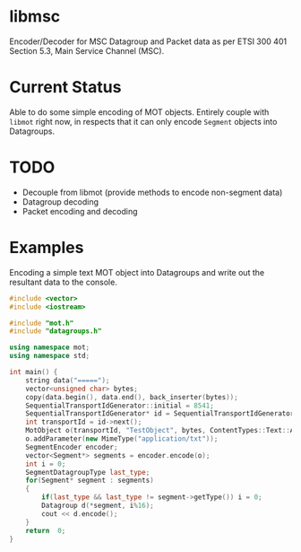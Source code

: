 libmsc
======

Encoder/Decoder for MSC Datagroup and Packet data as per ETSI 300 401 Section 5.3, Main Service Channel (MSC).

# Current Status

Able to do some simple encoding of MOT objects. Entirely couple with `libmot` right now, in respects that it can only encode `Segment` objects into Datagroups.

# TODO

* Decouple from libmot (provide methods to encode non-segment data)
* Datagroup decoding
* Packet encoding and decoding

# Examples

Encoding a simple text MOT object into Datagroups and write out the resultant data to the console.

```cpp
#include <vector>
#include <iostream>

#include "mot.h"
#include "datagroups.h"

using namespace mot;
using namespace std;

int main() {
    string data("=====");
    vector<unsigned char> bytes;
    copy(data.begin(), data.end(), back_inserter(bytes));
    SequentialTransportIdGenerator::initial = 8541;
    SequentialTransportIdGenerator* id = SequentialTransportIdGenerator::getInstance();
    int transportId = id->next();
    MotObject o(transportId, "TestObject", bytes, ContentTypes::Text::ASCII);
    o.addParameter(new MimeType("application/txt"));
    SegmentEncoder encoder;
    vector<Segment*> segments = encoder.encode(o);
    int i = 0;
    SegmentDatagroupType last_type;
    for(Segment* segment : segments)
    {
        if(last_type && last_type != segment->getType()) i = 0;
        Datagroup d(*segment, i%16);
        cout << d.encode();
    }
    return  0;
}
```
